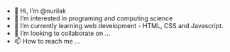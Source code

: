 - 👋 Hi, I’m @nurilak
- 👀 I’m interested in programing and computing science
- 🌱 I’m currently learning web development - HTML, CSS and Javascript.
- 💞️ I’m looking to collaborate on ...
- 📫 How to reach me ...

<!---
nurilak/nurilak is a ✨ special ✨ repository because its `README.md` (this file) appears on your GitHub profile.
You can click the Preview link to take a look at your changes.
--->
